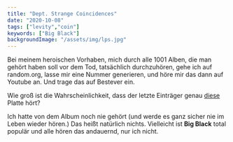 ```yaml
---
title: "Dept. Strange Coincidences"
date: "2020-10-08"
tags: ["levity","coin"]
keywords: ["Big Black"]
backgroundImage: "/assets/img/lps.jpg"
---
```

Bei meinem heroischen Vorhaben, mich durch alle 1001 Alben, die man gehört haben soll vor dem Tod, tatsächlich durchzuhören, gehe ich auf random.org, lasse mir eine Nummer generieren, und höre mir das dann auf Youtube an. Und trage das auf Bestever ein.

Wie groß ist die Wahrscheinlichkeit, dass der letzte Einträger genau [diese](https://www.besteveralbums.com/phpBB2/viewtopic.php?t=343&postdays=0&postorder=asc&start=154690) Platte hört?


Ich hatte von dem Album noch nie gehört (und werde es ganz sicher nie im Leben wieder hören.) Das heißt natürlich nichts. Vielleicht ist **Big Black** total populär und alle hören das andauernd, nur ich nicht.


